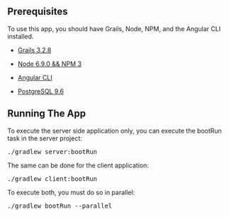 ## Prerequisites
To use this app, you should have Grails, Node, NPM, and the Angular CLI installed.

* [Grails 3.2.8](http://docs.grails.org/latest/guide/single.html#gettingStarted)

* [Node 6.9.0 && NPM 3](https://docs.npmjs.com/getting-started/installing-node)

* [Angular CLI](https://github.com/angular/angular-cli#installation)

* [PostgreSQL 9.6](https://www.postgresql.org/docs/9.6/static/tutorial-install.html)

## Running The App

To execute the server side application only, you can execute the bootRun task in the server project:

<pre>
./gradlew server:bootRun
</pre>

The same can be done for the client application:

<pre>
./gradlew client:bootRun
</pre>

To execute both, you must do so in parallel:

<pre>
./gradlew bootRun --parallel
</pre>
